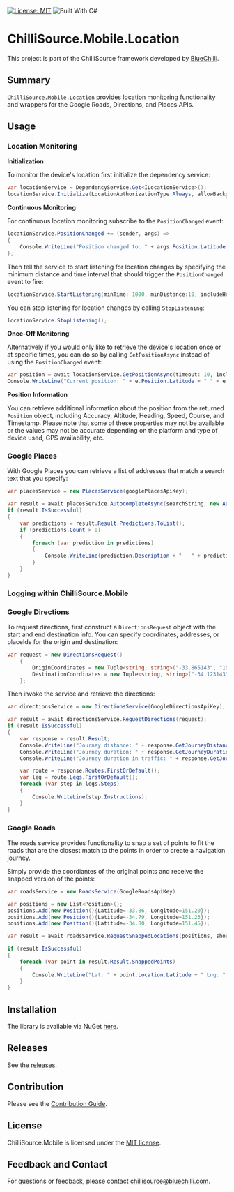 [![License: MIT](https://img.shields.io/badge/License-MIT-blue.svg)](https://opensource.org/licenses/MIT) ![Built With C#](https://img.shields.io/badge/Built_with-C%23-green.svg)

# ChilliSource.Mobile.Location #

This project is part of the ChilliSource framework developed by [BlueChilli](https://github.com/BlueChilli).

## Summary ##

```ChilliSource.Mobile.Location``` provides location monitoring functionality and wrappers for the Google Roads, Directions, and Places APIs.

## Usage ##

### Location Monitoring ###

**Initialization**

To monitor the device's location first initialize the dependency service:

```csharp
var locationService = DependencyService.Get<ILocationService>();
locationService.Initialize(LocationAuthorizationType.Always, allowBackgroundLocationUpdates:false);
```

**Continuous Monitoring**

For continuous location monitoring subscribe to the ```PositionChanged``` event:

```csharp
locationService.PositionChanged += (sender, args) =>
{
    Console.WriteLine("Position changed to: " + args.Position.Latitude + " " + args.Position.Longitude);   
};
```

Then tell the service to start listening for location changes by specifying the minimum
distance and time interval that should trigger the ```PositionChanged``` event to fire:
```csharp
locationService.StartListening(minTime: 1000, minDistance:10, includeHeading:false);
```

You can stop listening for location changes by calling ```StopListening```:
```csharp
locationService.StopListening();
```

**Once-Off Monitoring**

Alternatively if you would only like to retrieve the device's location once or at specific times, you can do so by calling ```GetPositionAsync``` instead of using the ```PositionChanged``` event:

```csharp
var position = await locationService.GetPositionAsync(timeout: 10, includeHeading: false);
Console.WriteLine("Current position: " + e.Position.Latitude + " " + e.Position.Longitude);   
```

**Position Information**

You can retrieve additional information about the position from the returned ```Position``` object, including Accuracy, Altitude, Heading, Speed, Course, and Timestamp. Please note that some of these properties may not be available or the values may not be accurate depending on the platform and type of device used, GPS availability, etc.

### Google Places ###

With Google Places you can retrieve a list of addresses that match a search text that you specify:

```csharp
var placesService = new PlacesService(googlePlacesApiKey);

var result = await placesService.AutocompleteAsync(searchString, new AutocompleteRequest());
if (result.IsSuccessful)
{
    var predictions = result.Result.Predictions.ToList();
    if (predictions.Count > 0)
    {
        foreach (var prediction in predictions)
        {
            Console.WriteLine(prediction.Description + " - " + prediction.PlaceId);            
        }
    }
}
```

### Logging within ChilliSource.Mobile ###
### Google Directions ###

To request directions, first construct a ```DirectionsRequest``` object with the start and end destination info. You can specify coordinates, addresses, or placeIds for the origin and destination:

```csharp
var request = new DirectionsRequest()
    {
        OriginCoordinates = new Tuple<string, string>("-33.865143", "151.209900"),
        DestinationCoordinates = new Tuple<string, string>("-34.123143", "147.998900")
    };
```

Then invoke the service and retrieve the directions:
```csharp
var directionsService = new DirectionsService(GoogleDirectionsApiKey);

var result = await directionsService.RequestDirections(request);
if (result.IsSuccessful)
{
    var response = result.Result;        
    Console.WriteLine("Journey distance: " + response.GetJourneyDistanceInMeters() + "m");
    Console.WriteLine("Journey duration: " + response.GetJourneyDurationInSeconds() + "s");
    Console.WriteLine("Journey duration in traffic: " + response.GetJourneyDurationInSecondsInTraffic() + "s");

    var route = response.Routes.FirstOrDefault();
    var leg = route.Legs.FirstOrDefault();
    foreach (var step in legs.Steps)
    {
        Console.WriteLine(step.Instructions);
    }
}
```

### Google Roads ###

The roads service provides functionality to snap a set of points to fit the roads that
are the closest match to the points in order to create a navigation journey.

Simply provide the coordiantes of the original points and receive the snapped version of the points:

```csharp
var roadsService = new RoadsService(GoogleRoadsApiKey)

var positions = new List<Position>();
positions.Add(new Position(){Latitude=-33.86, Longitude=151.20});
positions.Add(new Position(){Latitude=-34.79, Longitude=151.23});
positions.Add(new Position(){Latitude=-34.80, Longitude=151.45});

var result = await roadsService.RequestSnappedLocations(positions, shouldInterpolate:false);

if (result.IsSuccessful)
{
    foreach (var point in result.Result.SnappedPoints)
    {
        Console.WriteLine("Lat: " + point.Location.Latitude + " Lng: " + point.Location.Longitude);
    }
}
```

## Installation ##

The library is available via NuGet [here](https://www.nuget.org/packages/ChilliSource.Mobile.Location).

## Releases ##

See the [releases](https://github.com/BlueChilli/ChilliSource.Mobile.Location/releases).

## Contribution ##

Please see the [Contribution Guide](.github/CONTRIBUTING.md).

## License ##

ChilliSource.Mobile is licensed under the [MIT license](LICENSE).

## Feedback and Contact ##

For questions or feedback, please contact [chillisource@bluechilli.com](mailto:chillisource@bluechilli.com).

